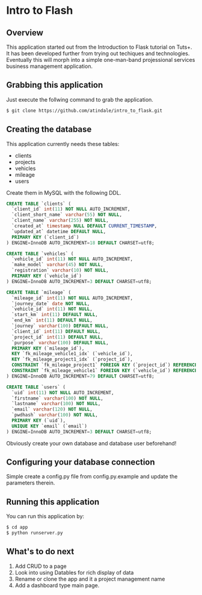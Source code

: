 # Intro to Flash

## Overview

This application started out from the Introduction to Flask tutorial on Tuts+. It has been developed further from trying out techiques and technologies. Eventually this will morph into a simple one-man-band projessional services business management application.

## Grabbing this application

Just execute the follwing command to grab the application.

```bash
$ git clone https://github.com/atindale/intro_to_flask.git
```

## Creating the database

This application currently needs these tables:

* clients
* projects
* vehicles
* mileage
* users

Create them in MySQL with the following DDL.

```SQL
CREATE TABLE `clients` (
  `client_id` int(11) NOT NULL AUTO_INCREMENT,
  `client_short_name` varchar(55) NOT NULL,
  `client_name` varchar(255) NOT NULL,
  `created_at` timestamp NULL DEFAULT CURRENT_TIMESTAMP,
  `updated_at` datetime DEFAULT NULL,
  PRIMARY KEY (`client_id`)
) ENGINE=InnoDB AUTO_INCREMENT=18 DEFAULT CHARSET=utf8;

CREATE TABLE `vehicles` (
  `vehicle_id` int(11) NOT NULL AUTO_INCREMENT,
  `make_model` varchar(45) NOT NULL,
  `registration` varchar(10) NOT NULL,
  PRIMARY KEY (`vehicle_id`)
) ENGINE=InnoDB AUTO_INCREMENT=3 DEFAULT CHARSET=utf8;

CREATE TABLE `mileage` (
  `mileage_id` int(11) NOT NULL AUTO_INCREMENT,
  `journey_date` date NOT NULL,
  `vehicle_id` int(11) NOT NULL,
  `start_km` int(11) DEFAULT NULL,
  `end_km` int(11) DEFAULT NULL,
  `journey` varchar(100) DEFAULT NULL,
  `client_id` int(11) DEFAULT NULL,
  `project_id` int(11) DEFAULT NULL,
  `purpose` varchar(100) DEFAULT NULL,
  PRIMARY KEY (`mileage_id`),
  KEY `fk_mileage_vehicle1_idx` (`vehicle_id`),
  KEY `fk_mileage_project1_idx` (`project_id`),
  CONSTRAINT `fk_mileage_project1` FOREIGN KEY (`project_id`) REFERENCES `projects` (`project_id`) ON DELETE NO ACTION ON UPDATE NO ACTION,
  CONSTRAINT `fk_mileage_vehicle1` FOREIGN KEY (`vehicle_id`) REFERENCES `vehicles` (`vehicle_id`) ON DELETE NO ACTION ON UPDATE NO ACTION
) ENGINE=InnoDB AUTO_INCREMENT=79 DEFAULT CHARSET=utf8;

CREATE TABLE `users` (
  `uid` int(11) NOT NULL AUTO_INCREMENT,
  `firstname` varchar(100) NOT NULL,
  `lastname` varchar(100) NOT NULL,
  `email` varchar(120) NOT NULL,
  `pwdhash` varchar(100) NOT NULL,
  PRIMARY KEY (`uid`),
  UNIQUE KEY `email` (`email`)
) ENGINE=InnoDB AUTO_INCREMENT=3 DEFAULT CHARSET=utf8;
```

Obviously create your own database and database user beforehand!

## Configuring your database connection

Simple create a config.py file from config.py.example and update the parameters therein.

## Running this application

You can run this application by:

```bash
$ cd app
$ python runserver.py
```

## What's to do next

1. Add CRUD to a page
2. Look into using Datables for rich display of data
3. Rename or clone the app and it a project management name
4. Add a dashboard type main page.